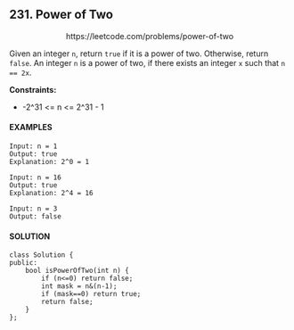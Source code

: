 ## 231. Power of Two

<p align="center">
    https://leetcode.com/problems/power-of-two
</P>

Given an integer `n`, return `true` if it is a power of two. Otherwise, return `false`.
An integer `n` is a power of two, if there exists an integer `x` such that `n == 2x`.

**Constraints:**
- -2^31 <= n <= 2^31 - 1

<h4>EXAMPLES</h4>

```
Input: n = 1
Output: true
Explanation: 2^0 = 1
```

```
Input: n = 16
Output: true
Explanation: 2^4 = 16
```

```
Input: n = 3
Output: false
```

<h4>SOLUTION</h4>

```
class Solution {
public:
    bool isPowerOfTwo(int n) {
        if (n<=0) return false;
        int mask = n&(n-1);
        if (mask==0) return true;
        return false;
    }
};
```
